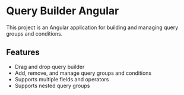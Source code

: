 # Query Builder Angular

This project is an Angular application for building and managing query groups and conditions.

## Features

- Drag and drop query builder
- Add, remove, and manage query groups and conditions
- Supports multiple fields and operators
- Supports nested query groups